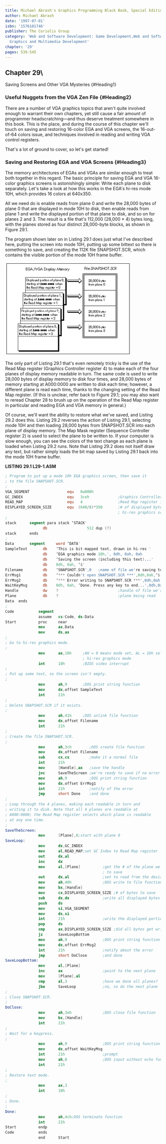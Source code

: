 ```yaml
---
title: Michael Abrash's Graphics Programming Black Book, Special Edition
author: Michael Abrash
date: '1997-07-01'
isbn: '1576101746'
publisher: The Coriolis Group
category: 'Web and Software Development: Game Development,Web and Software Development:
  Graphics and Multimedia Development'
chapter: '29'
pages: 539-545
---
```


## Chapter 29\
 Saving Screens and Other VGA Mysteries {#Heading1}

### Useful Nuggets from the VGA Zen File {#Heading2}

There are a number of VGA graphics topics that aren't quite involved
enough to warrant their own chapters, yet still cause a fair amount of
programmer headscratching—and thus deserve treatment somewhere in this
book. This is the place, and during the course of this chapter we'll
touch on saving and restoring 16-color EGA and VGA screens, the
16-out-of-64 colors issue, and techniques involved in reading and
writing VGA control registers.

That's a lot of ground to cover, so let's get started!

### Saving and Restoring EGA and VGA Screens {#Heading3}

The memory architectures of EGAs and VGAs are similar enough to treat
both together in this regard. The basic principle for saving EGA and VGA
16-color graphics screens is astonishingly simple: Write each plane to
disk separately. Let's take a look at how this works in the EGA's hi-res
mode 10H, which provides 16 colors at 640x350.

All we need do is enable reads from plane 0 and write the 28,000 bytes
of plane 0 that are displayed in mode 10H to disk, then enable reads
from plane 1 and write the displayed portion of that plane to disk, and
so on for planes 2 and 3. The result is a file that's 112,000 (28,000 \*
4) bytes long, with the planes stored as four distinct 28,000-byte
blocks, as shown in Figure 29.1.

The program shown later on in Listing 29.1 does just what I've described
here, putting the screen into mode 10H, putting up some bittext so there
is something to save, and creating the 112K file SNAPSHOT.SCR, which
contains the visible portion of the mode 10H frame buffer.

![**Figure 29.1**  *Saving EGA/VGA display memory.*](images/29-01.jpg)

The only part of Listing 29.1 that's even remotely tricky is the use of
the Read Map register (Graphics Controller register 4) to make each of
the four planes of display memory readable in turn. The same code is
used to write 28,000 bytes of display memory to disk four times, and
28,000 bytes of memory starting at A000:0000 are written to disk each
time; however, a different plane is read each time, thanks to the
changing setting of the Read Map register. (If this is unclear, refer
back to Figure 29.1; you may also want to reread Chapter 28 to brush up
on the operation of the Read Map register in particular and reading EGA
and VGA memory in general.)

Of course, we'll want the ability to restore what we've saved, and
Listing 29.2 does this. Listing 29.2 reverses the action of Listing
29.1, selecting mode 10H and then loading 28,000 bytes from SNAPSHOT.SCR
into each plane of display memory. The Map Mask register (Sequence
Controller register 2) is used to select the plane to be written to. If
your computer is slow enough, you can see the colors of the text change
as each plane is loaded when Listing 29.2 runs. Note that Listing 29.2
does not itself draw any text, but rather simply loads the bit map saved
by Listing 29.1 back into the mode 10H frame buffer.

**LISTING 29.1 L29-1.ASM**

```nasm
; Program to put up a mode 10h EGA graphics screen, then save it
; to the file SNAPSHOT.SCR.
;
VGA_SEGMENT                 equ   0a000h
GC_INDEX                    equ   3ceh             ;Graphics Controller Index register
READ_MAP                    equ   4                ;Read Map register index in GC
DISPLAYED_SCREEN_SIZE       equ  (640/8)*350       ;# of displayed bytes per plane in a
                                                   ; hi-res graphics screen
;
stack      segment para stack ‘STACK'
                 db                  512 dup (?)
stack      ends
;
Data       segment     word ‘DATA'
SampleText       db    ‘This is bit-mapped text, drawn in hi-res '
                 db    ‘EGA graphics mode 10h.', 0dh, 0ah, 0ah
                 db    ‘Saving the screen (including this text)...'
                 db    0dh, 0ah, ‘$'
Filename         db    ‘SNAPSHOT.SCR',0   ;name of file we're saving to
ErrMsg1          db    ‘*** Couldn't open SNAPSHOT.SCR ***',0dh,0ah,‘$'
ErrMsg2          db    ‘*** Error writing to SNAPSHOT.SCR ***',0dh,0ah,‘$'
WaitKeyMsg       db    0dh, 0ah, ‘Done. Press any key to end...',0dh,0ah,‘$'
Handle           dw    ?                           ;handle of file we're saving to
Plane            db    ?                           ;plane being read
Data  ends
;
Code           segment
               assume   cs:Code, ds:Data
Start          proc     near
               mov      ax,Data
               mov      ds,ax
;
; Go to hi-res graphics mode.
;
               mov      ax,10h     ;AH = 0 means mode set, AL = 10h selects
                                   ; hi-res graphics mode
               int      10h        ;BIOS video interrupt
;
; Put up some text, so the screen isn't empty.
;
               mov      ah,9       ;DOS print string function
               mov      dx,offset SampleText
               int      21h
;
; Delete SNAPSHOT.SCR if it exists.
;
               mov      ah,41h     ;DOS unlink file function
               mov      dx,offset Filename
               int      21h
;
; Create the file SNAPSHOT.SCR.
;
               mov      ah,3ch        ;DOS create file function
               mov      dx,offset Filename
               sub      cx,cx         ;make it a normal file
               int      21h
               mov      [Handle],ax   ;save the handle
               jnc      SaveTheScreen ;we're ready to save if no error
               mov      ah,9          ;DOS print string function
               mov      dx,offset ErrMsg1
               int      21h           ;notify of the error
               jmp      short Done    ;and done
;
; Loop through the 4 planes, making each readable in turn and
; writing it to disk. Note that all 4 planes are readable at
; A000:0000; the Read Map register selects which plane is readable
; at any one time.
;
SaveTheScreen:
               mov      [Plane],0;start with plane 0
SaveLoop:
               mov      dx,GC_INDEX
               mov      al,READ_MAP;set GC Index to Read Map register
               out      dx,al
               inc      dx
               mov      al,[Plane]          ;get the # of the plane we want
                                            ; to save
               out      dx,al               ;set to read from the desired plane
               mov      ah,40h              ;DOS write to file function
               mov      bx,[Handle]
               mov      cx,DISPLAYED_SCREEN_SIZE ;# of bytes to save
               sub      dx,dx               ;write all displayed bytes at A000:0000
               push     ds
               mov      si,VGA_SEGMENT
               mov      ds,si
               int      21h                 ;write the displayed portion of this plane
               pop      ds
               cmp      ax,DISPLAYED_SCREEN_SIZE ;did all bytes get written?
               jz       SaveLoopBottom
               mov      ah,9                ;DOS print string function
               mov      dx,offset ErrMsg2
               int      21h                 ;notify about the error
               jmp      short DoClose       ;and done
SaveLoopBottom:
               mov      al,[Plane]
               inc      ax                  ;point to the next plane
               mov      [Plane],al
               cmp      al,3                ;have we done all planes?
               jbe      SaveLoop            ;no, so do the next plane
;
; Close SNAPSHOT.SCR.
;
DoClose:
               mov      ah,3eh              ;DOS close file function
               mov      bx,[Handle]
               int      21h
;
; Wait for a keypress.
;
               mov      ah,9                ;DOS print string function
               mov      dx,offset WaitKeyMsg
               int      21h                 ;prompt
               mov      ah,8                ;DOS input without echo function
               int      21h
;
; Restore text mode.
;
               mov      ax,3
               int      10h
;
; Done.
;
Done:
               mov      ah,4ch;DOS terminate function
               int      21h
Start          endp
Code           ends
               end      Start
```
